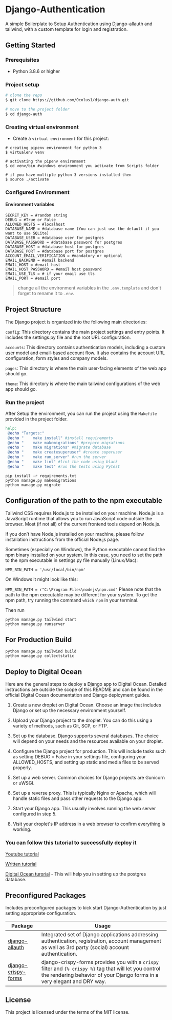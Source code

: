 # Django-Authentication

A simple Boilerplate to Setup Authentication using Django-allauth and tailwind, with a custom template for login and registration.

## Getting Started

### Prerequisites

- Python 3.8.6 or higher

### Project setup

```sh
# clone the repo
$ git clone https://github.com/Ocolus1/django-auth.git

# move to the project folder
$ cd django-auth
```

### Creating virtual environment

- Create a `virtual environment` for this project:

```shell
# creating pipenv environment for python 3
$ virtualenv venv

# activating the pipenv environment
$ cd venv/bin #windows environment you activate from Scripts folder

# if you have multiple python 3 versions installed then
$ source ./activate
```

### Configured Enviromment

#### Environment variables

```shell
SECRET_KEY = #random string
DEBUG = #True or False
ALLOWED_HOSTS = #localhost
DATABASE_NAME = #database name (You can just use the default if you want to use SQLite)
DATABASE_USER = #database user for postgres
DATABASE_PASSWORD = #database password for postgres
DATABASE_HOST = #database host for postgres
DATABASE_PORT = #database port for postgres
ACCOUNT_EMAIL_VERIFICATION = #mandatory or optional
EMAIL_BACKEND = #email backend
EMAIL_HOST = #email host
EMAIL_HOST_PASSWORD = #email host password
EMAIL_USE_TLS = # if your email use tls
EMAIL_PORT = #email port
```

> change all the environment variables in the `.env.template` and don't forget to rename it to `.env`.


## Project Structure
The Django project is organized into the following main directories:

`config`: This directory contains the main project settings and entry points. It includes the settings.py file and the root URL configuration.

`accounts`: This directory contains authentication models, including a custom user model and email-based account flow. It also contains the account URL configuration, form styles and company models.

`pages`: This directory is where the main user-facing elements of the web app should go.

`theme`: This directory is where the main tailwind configurations of the web app should go.


### Run the project

After Setup the environment, you can run the project using the `Makefile` provided in the project folder.

```makefile
help:
 @echo "Targets:"
 @echo "    make install" #install requirements
 @echo "    make makemigrations" #prepare migrations
 @echo "    make migrations" #migrate database
 @echo "    make createsuperuser" #create superuser
 @echo "    make run_server" #run the server
 @echo "    make lint" #lint the code using black
 @echo "    make test" #run the tests using Pytest
```

`pip install -r requirements.txt`\
`python manage.py makemigrations`\
`python manage.py migrate`


## Configuration of the path to the npm executable
Tailwind CSS requires Node.js to be installed on your machine. Node.js is a JavaScript runtime that allows you to run JavaScript code outside the browser. Most (if not all) of the current frontend tools depend on Node.js.

If you don’t have Node.js installed on your machine, please follow installation instructions from the official Node.js page.

Sometimes (especially on Windows), the Python executable cannot find the npm binary installed on your system. In this case, you need to set the path to the npm executable in settings.py file manually (Linux/Mac):

`NPM_BIN_PATH = '/usr/local/bin/npm'`

On Windows it might look like this:

`NPM_BIN_PATH = r"C:\Program Files\nodejs\npm.cmd"`
Please note that the path to the npm executable may be different for your system. To get the npm path, try running the command `which npm` in your terminal.

Then run 

`python manage.py tailwind start`\
`python manage.py runserver`


## For Production Build

`python manage.py tailwind build` \
`python manage.py collectstatic`

## Deploy to Digital Ocean
Here are the general steps to deploy a Django app to Digital Ocean. Detailed instructions are outside the scope of this README and can be found in the official Digital Ocean documentation and Django deployment guides.

1. Create a new droplet on Digital Ocean. Choose an image that includes Django or set up the necessary environment yourself.

2. Upload your Django project to the droplet. You can do this using a variety of methods, such as Git, SCP, or FTP.

3. Set up the database. Django supports several databases. The choice will depend on your needs and the resources available on your droplet.

4. Configure the Django project for production. This will include tasks such as setting DEBUG = False in your settings file, configuring your ALLOWED_HOSTS, and setting up static and media files to be served properly.

5. Set up a web server. Common choices for Django projects are Gunicorn or uWSGI.

6. Set up a reverse proxy. This is typically Nginx or Apache, which will handle static files and pass other requests to the Django app.

7. Start your Django app. This usually involves running the web server configured in step 5.

8. Visit your droplet's IP address in a web browser to confirm everything is working.


### You can follow this tutorial to successfully deploy it 
[Youtube tutorial](https://www.youtube.com/watch?v=W_nqdc6IMDw)

[Written tutorial](https://www.codewithmuh.com/blog/deploy-django-project-on-digital-ocean-vps-droplet)

[Digital Ocean turorial](https://www.digitalocean.com/community/tutorials/how-to-set-up-django-with-postgres-nginx-and-gunicorn-on-ubuntu-16-04) - This will help you in setting up the postgres database.

## Preconfigured Packages

Includes preconfigured packages to kick start Django-Authentication by just setting appropriate configuration.

| Package                                                      | Usage                                                            |
| ------------------------------------------------------------ | ---------------------------------------------------------------- |
| [django-allauth](https://django-allauth.readthedocs.io/en/latest/)        | Integrated set of Django applications addressing authentication, registration, account management as well as 3rd party (social) account authentication.           |
| [django-crispy-forms](https://django-crispy-forms.readthedocs.io/en/latest/) | django-crispy-forms provides you with a `crispy` filter and `{% crispy %}` tag that will let you control the rendering behavior of your Django forms in a very elegant and DRY way.     |


## License

This project is licensed under the terms of the MIT license.
